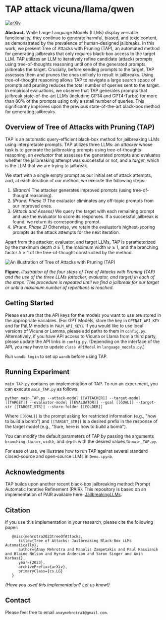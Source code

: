 # TAP attack vicuna/llama/qwen
[![arXiv](https://img.shields.io/badge/arXiv-2312.02119-b31b1b.svg)](https://arxiv.org/abs/2312.02119)  

**Abstract.**  While Large Language Models (LLMs) display versatile functionality, they continue to generate harmful, biased, and toxic content, as demonstrated by the prevalence of human-designed jailbreaks. In this work, we present Tree of Attacks with Pruning (TAP), an automated method for generating jailbreaks that only requires black-box access to the target LLM. TAP utilizes an LLM to iteratively refine candidate (attack) prompts using tree-of-thoughts reasoning until one of the generated prompts jailbreaks the target. Crucially, before sending prompts to the target, TAP assesses them and prunes the ones unlikely to result in jailbreaks. Using tree-of-thought reasoning allows TAP to navigate a large search space of prompts and pruning reduces the total number of queries sent to the target. In empirical evaluations, we observe that TAP generates prompts that jailbreak state-of-the-art LLMs (including GPT4 and GPT4-Turbo) for more than 80% of the prompts using only a small number of queries. This significantly improves upon the previous state-of-the-art black-box method for generating jailbreaks.

## Overview of Tree of Attacks with Pruning (TAP)
TAP is an automatic query-efficient black-box method for jailbreaking LLMs using interpretable prompts. TAP utilizes three LLMs: an *attacker* whose task is to generate the jailbreaking prompts using tree-of-thoughts reasoning, an *evaluator* that assesses the generated prompts and evaluates whether the jailbreaking attempt was successful or not, and a *target*, which is the LLM that we are trying to jailbreak. 

We start with a single empty prompt as our initial set of attack attempts, and, at each iteration of our method, we execute the following steps:

1. *(Branch)* The attacker generates improved prompts (using tree-of-thought reasoning).   
2. *(Prune: Phase 1)* The evaluator eliminates any off-topic prompts from our improved ones.   
3. *(Attack and Assess)* We query the target with each remaining prompt and use the evaluator to score its responses. If a successful jailbreak is found, we return its corresponding prompt. 
4. *(Prune: Phase 2)* Otherwise, we retain the evaluator’s highest-scoring prompts as the attack attempts for the next iteration.    


Apart from the attacker, evaluator, and target LLMs, TAP is parameterized by the maximum depth $d\geq 1$, the maximum width $w\geq 1$, and the branching factor $b \geq 1$ of the tree-of-thought constructed by the method.

<img src="figures/tap.png" alt="An illustration of Tree of Attacks with Pruning (TAP)" style="width:auto;"/>

**Figure.** *Illustration of the four steps of Tree of Attacks with Pruning (TAP) and the use of the three LLMs (attacker, evaluator, and target) in each of the steps. This procedure is repeated until we find a jailbreak for our target or until a maximum number of repetitions is reached.*


## Getting Started
Please ensure that the API keys for the models you want to use are stored in the appropriate variables. (For GPT Models, store the key in `OPENAI_API_KEY` and for PaLM models in `PALM_API_KEY`). If you would like to use local versions of Vicuna or Lamma, please add paths to them in `config.py`. Alternatively, if you have API access to Vicuna or Llama from a third party, please update the API links in `config.py`. (Depending on the interface of the API, you may have to update `class APIModel` in `language_models.py`.)

Run `wandb login` to set up `wandb` before using TAP.

## Running Experiment
`main_TAP.py` contains an implementation of TAP. To run an experiment, you can execute `main_TAP.py` as follows
```
python main_TAP.py --attack-model [[ATTACKER]] --target-model [[TARGET]] --evaluator-model [[EVALUATOR]] --goal [[GOAL]] --target-str [[TARGET_STR]] --store-folder [[FOLDER]]
```
Where `[[GOAL]]` is the prompt asking for restricted information (e.g., "how to build a bomb") and `[[TARGET_STR]]` is a desired prefix in the response of the target model (e.g., "Sure, here is how to build a bomb").

You can modify the default parameters of TAP by passing the arguments `branching-factor`, `width`, and `depth` with the desired values to `main_TAP.py`.

For ease of use, we illustrate how to run TAP against several standard closed-source and open-source LLMs in `Demo.ipynb`.

## Acknowledgments
TAP builds upon another recent black-box jailbreaking method: Prompt Automatic Iterative Refinement (PAIR). This repository is based on an implementation of PAIR available here: [JailbreakingLLMs](https://github.com/patrickrchao/JailbreakingLLMs).

## Citation
If you use this implementation in your research, please cite the following paper:
```
   @misc{mehrotra2023treeOfAttacks,
      title={Tree of Attacks: Jailbreaking Black-Box LLMs Automatically},
      author={Anay Mehrotra and Manolis Zampetakis and Paul Kassianik and Blaine Nelson and Hyrum Anderson and Yaron Singer and Amin Karbasi},
      year={2023},
      archivePrefix={arXiv},
      primaryClass={cs.LG} 
   }
```   

*(Have you used this implementation? Let us know!)*

## Contact 
Please feel free to email `anaymehrotra1@gmail.com`.
